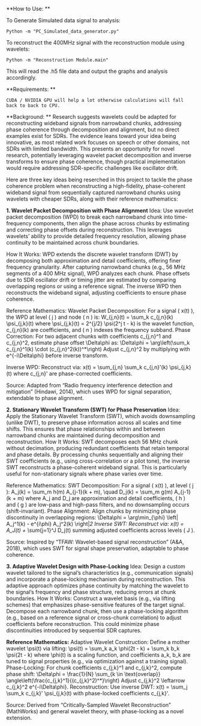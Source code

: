 
**How to Use: **

To Generate Simulated data signal to analysis: 
    
    Python -m "PC_Simulated_data_generator.py"

To reconstruct the 400MHz signal with the reconstruction module using wavelets: 

    Python -m "Reconstruction Module.main"

  This will read the  .h5  file data and output the graphs and analysis accordingly.  

**Requirements: **

    CUDA / NVIDIA GPU will help a lot otherwise calculations will fall back to back to CPU.


**Background: ** 
Research suggests wavelets could be adapted for reconstructing wideband signals from narrowband chunks, addressing phase coherence 
through decomposition and alignment, but no direct examples exist for SDRs. The evidence leans toward your idea being innovative, 
as most related work focuses on speech or other domains, not SDRs with limited bandwidth. This presents an opportunity for novel research,
potentially leveraging wavelet packet decomposition and inverse transforms to ensure phase coherence, though practical implementation 
would require addressing SDR-specific challenges like oscillator drift.

Here are three key ideas being reserched in this project to tackle the phase coherence problem when reconstructing a high-fidelity,
phase-coherent wideband signal from sequentially captured narrowband chunks using wavelets with cheaper SDRs, along with their reference mathematics:

**1. Wavelet Packet Decomposition with Phase Alignment**
Idea: Use wavelet packet decomposition (WPD) to break each narrowband chunk into time-frequency components, then align the phase across
chunks by estimating and correcting phase offsets during reconstruction. This leverages wavelets’ ability to provide detailed frequency
resolution, allowing phase continuity to be maintained across chunk boundaries.

How It Works: WPD extends the discrete wavelet transform (DWT) by decomposing both approximation and detail coefficients, offering finer
frequency granularity. After capturing narrowband chunks (e.g., 56 MHz segments of a 400 MHz signal), WPD analyzes each chunk.
Phase offsets due to SDR oscillator drift or timing jitter are estimated by comparing overlapping regions or using a reference signal. 
The inverse WPD then reconstructs the wideband signal, adjusting coefficients to ensure phase coherence.

Reference Mathematics:
Wavelet Packet Decomposition: For a signal ( x(t) ), the WPD at level ( j ) and node ( n ) is:
W_{j,n}(t) = \sum_k c_{j,n}(k) \psi_{j,k}(t)
where \psi_{j,k}(t) = 2^{j/2} \psi(2^j t - k) is the wavelet function, c_{j,n}(k) are coefficients, and ( n ) indexes the frequency subband.
Phase Correction: For two adjacent chunks with coefficients c_{j,n}^1 and c_{j,n}^2, estimate phase offset \Delta\phi as:
\Delta\phi = \arg\left(\sum_k c_{j,n}^1(k) \cdot (c_{j,n}^2(k))^*\right)
Adjust c_{j,n}^2 by multiplying with e^{-i\Delta\phi} before inverse transform.

Inverse WPD: Reconstruct via:
x(t) = \sum_{j,n} \sum_k c_{j,n}'(k) \psi_{j,k}(t)
where c_{j,n}' are phase-corrected coefficients.

Source: Adapted from “Radio frequency interference detection and mitigation” (Hindawi, 2014), which uses WPD for signal separation, extendable to phase alignment.

**2. Stationary Wavelet Transform (SWT) for Phase Preservation**
Idea: Apply the Stationary Wavelet Transform (SWT), which avoids downsampling (unlike DWT), to preserve phase information across all scales and time shifts.
 This ensures that phase relationships within and between narrowband chunks are maintained during decomposition and reconstruction.
How It Works: SWT decomposes each 56 MHz chunk without decimation, producing redundant coefficients that retain temporal and phase details.
By processing chunks sequentially and aligning their SWT coefficients (e.g., using cross-correlation or a pilot tone), the inverse SWT
reconstructs a phase-coherent wideband signal. This is particularly useful for non-stationary signals where phase varies over time.

Reference Mathematics:
SWT Decomposition: For a signal ( x(t) ), at level ( j ):
A_j(k) = \sum_m h(m) A_{j-1}(k + m), \quad D_j(k) = \sum_m g(m) A_{j-1}(k + m)
where A_j and D_j are approximation and detail coefficients, ( h ) and ( g ) are low-pass and high-pass filters, and no downsampling occurs (shift-invariant).
Phase Alignment: Align chunks by minimizing phase discontinuity in overlapping regions:
\Delta\phi = \arg\min_{\phi} \left\| A_j^1(k) - e^{i\phi} A_j^2(k) \right\|_2
Inverse SWT: Reconstruct via:
x(t) = A_J(t) + \sum_{j=1}^J D_j(t)
summing adjusted coefficients across levels ( J ).

Source: Inspired by “TFAW: Wavelet-based signal reconstruction” (A&A, 2018), which uses SWT for signal shape preservation, adaptable to phase coherence.

**3. Adaptive Wavelet Design with Phase-Locking**
Idea: Design a custom wavelet tailored to the signal’s characteristics (e.g., communication signals) and incorporate a phase-locking mechanism during reconstruction. This adaptive approach optimizes phase continuity by matching the wavelet to the signal’s frequency and phase structure, reducing errors at chunk boundaries.
How It Works: Construct a wavelet basis (e.g., via lifting schemes) that emphasizes phase-sensitive features of the target signal. Decompose each narrowband chunk, then use a phase-locking algorithm (e.g., based on a reference signal or cross-chunk correlation) to adjust coefficients before reconstruction. This could minimize phase discontinuities introduced by sequential SDR captures.

**Reference Mathematics:**
Adaptive Wavelet Construction: Define a mother wavelet \psi(t) via lifting:
\psi(t) = \sum_k a_k \phi(2t - k) + \sum_k b_k \psi(2t - k)
where \phi(t) is a scaling function, and coefficients a_k, b_k are tuned to signal properties (e.g., via optimization against a training signal).
Phase-Locking: For chunk coefficients c_{j,k}^1 and c_{j,k}^2, compute phase shift:
\Delta\phi = \frac{1}{N} \sum_{k \in \text{overlap}} \angle\left(\frac{c_{j,k}^1}{(c_{j,k}^2)^*}\right)
Adjust c_{j,k}^2 \leftarrow c_{j,k}^2 e^{-i\Delta\phi}.
Reconstruction: Use inverse DWT:
x(t) = \sum_j \sum_k c_{j,k}' \psi_{j,k}(t)
with phase-locked coefficients c_{j,k}'.

Source: Derived from “Critically-Sampled Wavelet Reconstruction” (MathWorks) and general wavelet theory, with phase-locking as a novel extension.
